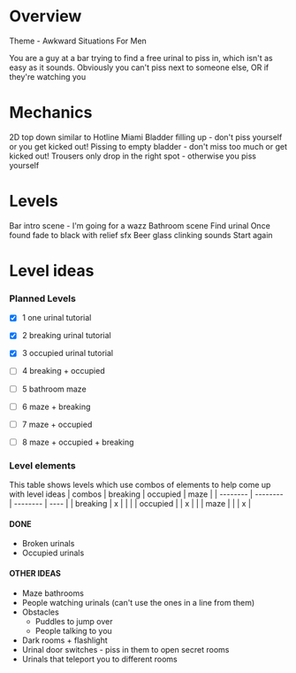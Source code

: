 # Overview
Theme - Awkward Situations For Men

You are a guy at a bar trying to find a free urinal to piss in, which isn't as easy as it sounds.
Obviously you can't piss next to someone else, OR if they're watching you


# Mechanics
2D top down similar to Hotline Miami
Bladder filling up - don't piss yourself or you get kicked out!
Pissing to empty bladder - don't miss too much or get kicked out!
Trousers only drop in the right spot - otherwise you piss yourself

# Levels
Bar intro scene - I'm going for a wazz
Bathroom scene
Find urinal
Once found fade to black with relief sfx
Beer glass clinking sounds
Start again

# Level ideas

### Planned Levels
- [x] 1 one urinal tutorial
- [x] 2 breaking urinal tutorial
- [x] 3 occupied urinal tutorial
- [ ] 4 breaking + occupied
- [ ] 5 bathroom maze
- [ ] 6 maze + breaking
- [ ] 7 maze + occupied
- [ ] 8 maze + occupied + breaking


### Level elements
This table shows levels which use combos of elements to help come up with level ideas
| combos   | breaking | occupied | maze |
| -------- | -------- | -------- | ---- |
| breaking | x        |          |      |
| occupied |          | x        |      |
| maze     |          |          | x    |


#### DONE
- Broken urinals
- Occupied urinals

#### OTHER IDEAS
- Maze bathrooms
- People watching urinals (can't use the ones in a line from them)
- Obstacles
  - Puddles to jump over
  - People talking to you
- Dark rooms + flashlight
- Urinal door switches - piss in them to open secret rooms
- Urinals that teleport you to different rooms

